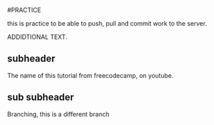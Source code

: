 #PRACTICE

this is practice to be able to push, pull and commit work to the server. 

ADDIDTIONAL TEXT.

## subheader

The name of this tutorial from freecodecamp, on youtube.

## sub subheader

Branching, this is a different branch